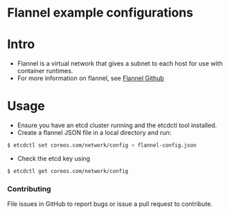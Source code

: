 # Flannel example configurations

# Intro

- Flannel is a virtual network that gives a subnet to each host for use with container runtimes.
- For more information on flannel, see [Flannel Github](https://github.com/coreos/flannel)

# Usage

- Ensure you have an etcd cluster running and the etcdctl tool installed.
- Create a flannel JSON file in a local directory and run:
```bash
$ etcdctl set coreos.com/network/config < flannel-config.json
```
- Check the etcd key using
```bash
$ etcdctl get coreos.com/network/config
```

### Contributing
File issues in GitHub to report bugs or issue a pull request to contribute.
